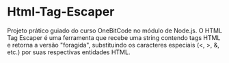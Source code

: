 # Html-Tag-Escaper
Projeto prático guiado do curso OneBitCode no módulo de Node.js. O HTML Tag Escaper é uma ferramenta que recebe uma string contendo tags HTML e retorna a versão "foragida", substituindo os caracteres especiais (&lt;, >, &amp;, etc.) por suas respectivas entidades HTML.
